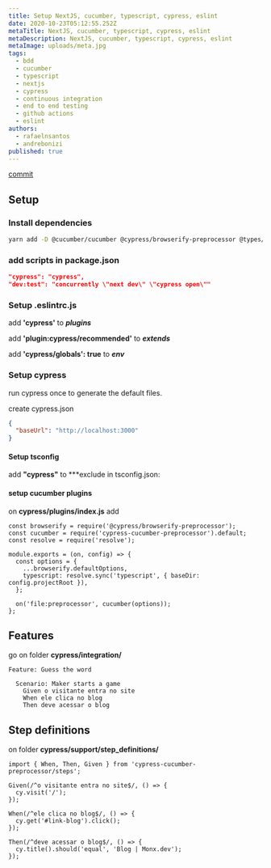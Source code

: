 ```yaml
---
title: Setup NextJS, cucumber, typescript, cypress, eslint
date: 2020-10-23T05:12:55.252Z
metaTitle: NextJS, cucumber, typescript, cypress, eslint
metaDescription: NextJS, cucumber, typescript, cypress, eslint
metaImage: uploads/meta.jpg
tags:
  - bdd
  - cucumber
  - typescript
  - nextjs
  - cypress
  - continuous integration
  - end to end testing
  - github actions
  - eslint
authors:
  - rafaelnsantos
  - andrebonizi
published: true
---
```

[commit](https://github.com/rafaelnsantos/blog/commit/cd5957999e1fd8136dfc48f99bca9ba70bc5afb6)

## Setup

### Install dependencies

```bash
yarn add -D @cucumber/cucumber @cypress/browserify-preprocessor @types/cypress-cucumber-preprocessor cypress cypress-cucumber-preprocessor eslint-plugin-cypress
```

### add scripts in package.json

```json
"cypress": "cypress",
"dev:test": "concurrently \"next dev\" \"cypress open\""
```

### Setup .eslintrc.js

add **'cypress'** to ***plugins***

add **'plugin:cypress/recommended'** to ***extends***

add **'cypress/globals': true** to ***env***


### Setup cypress

run cypress once to generate the default files.

create cypress.json

```json
{
  "baseUrl": "http://localhost:3000"
} 
```

#### Setup tsconfig

add **"cypress"** to ***exclude in tsconfig.json:


#### setup cucumber plugins

on **cypress/plugins/index.js** add 
```
const browserify = require('@cypress/browserify-preprocessor');
const cucumber = require('cypress-cucumber-preprocessor').default;
const resolve = require('resolve');

module.exports = (on, config) => {
  const options = {
    ...browserify.defaultOptions,
    typescript: resolve.sync('typescript', { baseDir: config.projectRoot }),
  };

  on('file:preprocessor', cucumber(options));
};
```

## Features

go on folder **cypress/integration/**

```gherkin
Feature: Guess the word

  Scenario: Maker starts a game
    Given o visitante entra no site
    When ele clica no blog
    Then deve acessar o blog 
```

## Step definitions

on folder **cypress/support/step_definitions/**


```
import { When, Then, Given } from 'cypress-cucumber-preprocessor/steps';

Given(/^o visitante entra no site$/, () => {
  cy.visit('/');
});

When(/^ele clica no blog$/, () => {
  cy.get('#link-blog').click();
});

Then(/^deve acessar o blog$/, () => {
  cy.title().should('equal', 'Blog | Monx.dev');
});
```